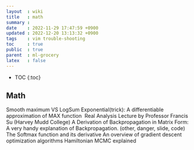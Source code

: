 ```yaml
---
layout  : wiki
title   : math
summary : 
date    : 2022-11-29 17:47:59 +0900
updated : 2022-12-20 13:13:32 +0900
tags    : vim trouble-shooting
toc     : true
public  : true
parent  : ml-grocery
latex   : false
---
```

* TOC
{:toc}

## Math

Smooth maximum VS LogSum Exponential(trick): A differentiable approximation of MAX function
 Real Analysis Lecture by Professor Francis Su (Harvey Mudd College)
A Derivation of Backpropagation in Matrix Form: A very handy explanation of Backpropagation. (other, danger, slide, code)
The Softmax function and its derivative
An overview of gradient descent optimization algorithms
Hamiltonian MCMC explained
